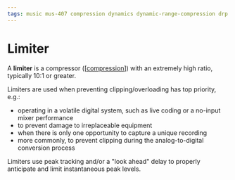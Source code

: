 ```yaml
---
tags: music mus-407 compression dynamics dynamic-range-compression drp
---
```


# Limiter

A **limiter** is a compressor ([[compression]]) with an extremely high ratio, typically 10:1 or greater.

Limiters are used when preventing clipping/overloading has top priority, e.g.:

- operating in a volatile digital system, such as live coding or a no-input mixer performance
- to prevent damage to irreplaceable equipment
- when there is only one opportunity to capture a unique recording
- more commonly, to prevent clipping during the analog-to-digital conversion process

Limiters use peak tracking and/or a "look ahead" delay to properly anticipate and limit instantaneous peak levels.

[//begin]: # "Autogenerated link references for markdown compatibility"
[compression]: compression "Compression"
[//end]: # "Autogenerated link references"